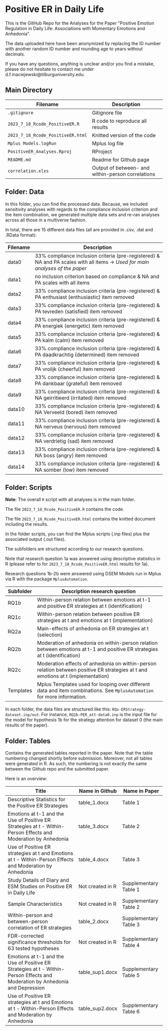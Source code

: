 # Positive ER in Daily Life

This is the GitHub Repo for the Analyses for the Paper "Positive Emotion Regulation in Daily Life: Associations with Momentary Emotions and Anhedonia".

The data uploaded here have been anonymized by replacing the ID number with another random ID number and rounding age to years without decimals.

If you have any questions, anything is unclear and/or you find a mistake, please do not hesitate to contact me under d.f.maciejewski\@tilburguniversity.edu.

## Main Directory

| Filename                           | Description                                       |
|------------------------------|--------------------------------------|
| `.gitignore`                       | Gitignore file                                    |
| `2023_7_18_Rcode_PositiveER.R`     | R code to reproduce all results                   |
| `2023_7_18_Rcode_PositiveER.html`  | Knitted version of the code                       |
| `Mplus Models.logRun`              | Mplus log file                                    |
| `PositiveER_Analyses.Rproj`        | RProject                                          |
| `README.md`                        | Readme for Github page                            |
| `correlation.xlxs`                 | Output of between- and within-person correlations |

## Folder: Data

In this folder, you can find the processed data. Because, we included sensitivity analyses with regards to the compliance inclusion criterion and the item combination, we generated multiple data sets and re-ran analyses across all those in a multiverse fashion.

In total, there are 15 different data files (all are provided in .csv, .dat and .RData format):

| Filename | Description                                                                                                                    |
|----------|--------------------------------------------------------|
| data0    | 33% compliance inclusion criteria (pre-registered) & NA and PA scales with all items -\> *Used for main analyses of the paper* |
| data1    | no inclusion criterion based on compliance & NA and PA scales with all items                                                   |
| data2    | 33% compliance inclusion criteria (pre-registered) & PA enthusiast (enthusiastic) item removed                                 |
| data3    | 33% compliance inclusion criteria (pre-registered) & PA tevreden (satisfied) item removed                                      |
| data4    | 33% compliance inclusion criteria (pre-registered) & PA energiek (energetic) item removed                                      |
| data5    | 33% compliance inclusion criteria (pre-registered) & PA kalm (calm) item removed                                               |
| data6    | 33% compliance inclusion criteria (pre-registered) & PA daadkrachtig (determined) item removed                                 |
| data7    | 33% compliance inclusion criteria (pre-registered) & PA vrolijk (cheerful) item removed                                        |
| data8    | 33% compliance inclusion criteria (pre-registered) & PA dankbaar (grateful) item removed                                       |
| data9    | 33% compliance inclusion criteria (pre-registered) & NA geirritieerd (irritated) item removed                                  |
| data10   | 33% compliance inclusion criteria (pre-registered) & NA Verveeld (bored) item removed                                          |
| data11   | 33% compliance inclusion criteria (pre-registered) & NA nerveus (nervous) item removed                                         |
| data12   | 33% compliance inclusion criteria (pre-registered) & NA verdrietig (sad) item removed                                          |
| data13   | 33% compliance inclusion criteria (pre-registered) & NA boss (angry) item removed                                              |
| data14   | 33% compliance inclusion criteria (pre-registered) & NA somber (low) item removed                                              |

## Folder: Scripts

**Note**: The overall `R` script with all analyses is in the main folder.

The file `2023_7_18_Rcode_PositiveER.R` contains the code.

The file `2023_7_18_Rcode_PositiveER.html` contains the knitted document including the results.

In the folder scripts, you can find the Mplus scripts (.inp files) plus the associated output (.out files).

The subfolders are structured according to our research questions.

Note that research question 1a was answered using descriptive statistics in R (please refer to for `2023_7_18_Rcode_PositiveER.html` results for 1a).

Research questions 1b-2b were answered using DSEM Models run in Mplus via R with the package `MplusAutomation`.

| Subfolder | Description research question                                                                                                    |
|-----------|-------------------------------------------------------------|
| RQ1b      | Within-person relation between emotions at t-1 and positive ER strategies at t (identification)                                  |
| RQ1c      | Within-person relation between positive ER strategies at t and emotions at t (implementation)                                    |
| RQ2a      | Main-effects of anhedonia on ER strategies at t (selection)                                                                      |
| RQ2b      | Moderation of anhedonia on within-person relation between emotions at t-1 and positive ER strategies at t (identification)       |
| RQ2c      | Moderation effects of anhedonia on within-person relation between positive ER strategies at t and emotions at t (implementation) |
| Templates | Mplus Templates used for looping over different data and item combinations. See `MplusAutomation` for more information.          |

In each folder, the data files are structured like this: `RQx-ERStrategy-dataset.inp/out`. For instance, `RQ1b-PER_att-data0.inp` is the input file for the model for hypothesis 1b for the strategy attention for dataset 0 (the main results of the paper).

## Folder: Tables

Contains the generated tables reported in the paper.
Note that the table numbering changed shortly before submission. Moreover, not all tables were generated in R. As such, the numbering is not exactly the same between the Github repo and the submitted paper.

Here is an overview:

| Title                               | Name in Github | Name in Paper |
|-------------------------------------|-----------------|----------------|
| Descriptive Statistics for the Positive ER Strategies| table_1.docx | Table 1 |
| Emotions at t-1 and the Use of Positive ER Strategies at t - Within-Person Effects and Moderation by Anhedonia  | table_3.docx | Table 2 |
| Use of Positive ER strategies at t and Emotions at t - Within-Person Effects and Moderation by Anhedonia | table_4.docx | Table 3 |
| Study Details of Diary and ESM Studies on Positive ER in Daily Life | Not created in R | Supplementary Table 1 |
| Sample Characteristics | Not created in R | Supplementary Table 2 |
| Within-person and between-person correlation of ER strategies  | table_2.docx | Supplementary Table 3 |
| FDR-corrected significance thresholds for 63 tested hypotheses  | Not created in R | Supplementary Table 4 |
| Emotions at t-1 and the Use of Positive ER Strategies at t - Within-Person Effects and Moderation by Anhedonia and Depression  | table_sup1.docx | Supplementary Table 5 |
| Use of Positive ER strategies at t and Emotions at t - Within-Person Effects and Moderation by Anhedonia | table_sup2.docx | Supplementary Table 6 |


